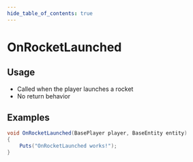 ```yaml
---
hide_table_of_contents: true
---
```


# OnRocketLaunched

## Usage

* Called when the player launches a rocket
* No return behavior

## Examples

```csharp title=""
void OnRocketLaunched(BasePlayer player, BaseEntity entity)
{
    Puts("OnRocketLaunched works!");
}
```
